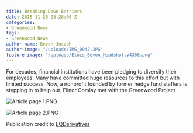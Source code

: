 ```yaml
---
title: Breaking Down Barriers
date: 2018-11-28 23:28:00 Z
categories:
- Greenwood News
tags:
- Greenwood News
author-name: Bevon Joseph
author-image: "/uploads/IMG_0942.JPG"
feature-image: "/uploads/Elois_Bevon_Headshot.v4300.png"
---
```


For decades, financial institutions have been pledging to diversify their employees. Many have committed huge resources to this effort but with limited success. Now, a nonprofit founded by former hedge fund staffers is stepping in to help out. Elinor Comlay met with the Greenwood Project

![Article page 1.PNG](/uploads/Article%20page%201.PNG)

![Article page 2.PNG](/uploads/Article%20page%202.PNG)

Publication credit to [EQDerivatives](http://eqderivatives.com/)
